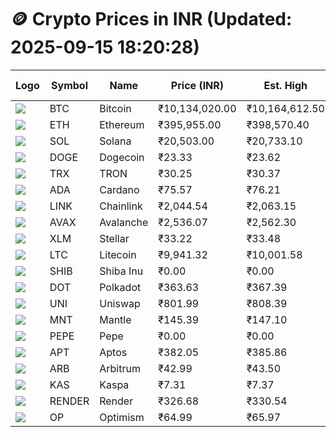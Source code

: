 # 🪙 Crypto Prices in INR (Updated: 2025-09-15 18:20:28)

| Logo | Symbol | Name       | Price (INR) | Est. High | Est. Low | Gross Profit | Fees | Net Profit | ROI % |
|------|--------|------------|-------------|-----------|----------|---------------|------|-------------|--------|
| ![](https://coin-images.coingecko.com/coins/images/1/large/bitcoin.png?1696501400) | BTC    | Bitcoin    | ₹10,134,020.00 | ₹10,164,612.50 | ₹10,103,427.50 | ₹605.59 | ₹200.00 | ₹405.59 | 0.41% |
| ![](https://coin-images.coingecko.com/coins/images/279/large/ethereum.png?1696501628) | ETH    | Ethereum   | ₹395,955.00 | ₹398,570.40 | ₹393,339.60 | ₹1,329.84 | ₹200.00 | ₹1,129.84 | 1.13% |
| ![](https://coin-images.coingecko.com/coins/images/4128/large/solana.png?1718769756) | SOL    | Solana     | ₹20,503.00 | ₹20,733.10 | ₹20,272.90 | ₹2,270.03 | ₹200.00 | ₹2,070.03 | 2.07% |
| ![](https://coin-images.coingecko.com/coins/images/5/large/dogecoin.png?1696501409) | DOGE   | Dogecoin   | ₹23.33 | ₹23.62 | ₹23.04 | ₹2,526.15 | ₹200.00 | ₹2,326.15 | 2.33% |
| ![](https://coin-images.coingecko.com/coins/images/1094/large/tron-logo.png?1696502193) | TRX    | TRON       | ₹30.25 | ₹30.37 | ₹30.13 | ₹806.55 | ₹200.00 | ₹606.55 | 0.61% |
| ![](https://coin-images.coingecko.com/coins/images/975/large/cardano.png?1696502090) | ADA    | Cardano    | ₹75.57 | ₹76.21 | ₹74.93 | ₹1,705.57 | ₹200.00 | ₹1,505.57 | 1.51% |
| ![](https://coin-images.coingecko.com/coins/images/877/large/chainlink-new-logo.png?1696502009) | LINK   | Chainlink  | ₹2,044.54 | ₹2,063.15 | ₹2,025.93 | ₹1,836.78 | ₹200.00 | ₹1,636.78 | 1.64% |
| ![](https://coin-images.coingecko.com/coins/images/12559/large/Avalanche_Circle_RedWhite_Trans.png?1696512369) | AVAX   | Avalanche  | ₹2,536.07 | ₹2,562.30 | ₹2,509.84 | ₹2,090.45 | ₹200.00 | ₹1,890.45 | 1.89% |
| ![](https://coin-images.coingecko.com/coins/images/100/large/fmpFRHHQ_400x400.jpg?1735231350) | XLM    | Stellar    | ₹33.22 | ₹33.48 | ₹32.96 | ₹1,602.14 | ₹200.00 | ₹1,402.14 | 1.40% |
| ![](https://coin-images.coingecko.com/coins/images/2/large/litecoin.png?1696501400) | LTC    | Litecoin   | ₹9,941.32 | ₹10,001.58 | ₹9,881.06 | ₹1,219.79 | ₹200.00 | ₹1,019.79 | 1.02% |
| ![](https://coin-images.coingecko.com/coins/images/11939/large/shiba.png?1696511800) | SHIB   | Shiba Inu  | ₹0.00 | ₹0.00 | ₹0.00 | ₹2,020.13 | ₹200.00 | ₹1,820.13 | 1.82% |
| ![](https://coin-images.coingecko.com/coins/images/12171/large/polkadot.png?1696512008) | DOT    | Polkadot   | ₹363.63 | ₹367.39 | ₹359.87 | ₹2,087.40 | ₹200.00 | ₹1,887.40 | 1.89% |
| ![](https://coin-images.coingecko.com/coins/images/12504/large/uniswap-logo.png?1720676669) | UNI    | Uniswap    | ₹801.99 | ₹808.39 | ₹795.59 | ₹1,610.14 | ₹200.00 | ₹1,410.14 | 1.41% |
| ![](https://coin-images.coingecko.com/coins/images/30980/large/Mantle-Logo-mark.png?1739213200) | MNT    | Mantle     | ₹145.39 | ₹147.10 | ₹143.68 | ₹2,373.95 | ₹200.00 | ₹2,173.95 | 2.17% |
| ![](https://coin-images.coingecko.com/coins/images/29850/large/pepe-token.jpeg?1696528776) | PEPE   | Pepe       | ₹0.00 | ₹0.00 | ₹0.00 | ₹3,095.10 | ₹200.00 | ₹2,895.10 | 2.90% |
| ![](https://coin-images.coingecko.com/coins/images/26455/large/aptos_round.png?1696525528) | APT    | Aptos      | ₹382.05 | ₹385.86 | ₹378.24 | ₹2,013.79 | ₹200.00 | ₹1,813.79 | 1.81% |
| ![](https://coin-images.coingecko.com/coins/images/16547/large/arb.jpg?1721358242) | ARB    | Arbitrum   | ₹42.99 | ₹43.50 | ₹42.48 | ₹2,401.13 | ₹200.00 | ₹2,201.13 | 2.20% |
| ![](https://coin-images.coingecko.com/coins/images/25751/large/kaspa-icon-exchanges.png?1696524837) | KAS    | Kaspa      | ₹7.31 | ₹7.37 | ₹7.25 | ₹1,780.42 | ₹200.00 | ₹1,580.42 | 1.58% |
| ![](https://coin-images.coingecko.com/coins/images/11636/large/rndr.png?1696511529) | RENDER | Render     | ₹326.68 | ₹330.54 | ₹322.82 | ₹2,390.17 | ₹200.00 | ₹2,190.17 | 2.19% |
| ![](https://coin-images.coingecko.com/coins/images/25244/large/Optimism.png?1696524385) | OP     | Optimism   | ₹64.99 | ₹65.97 | ₹64.01 | ₹3,050.92 | ₹200.00 | ₹2,850.92 | 2.85% |
